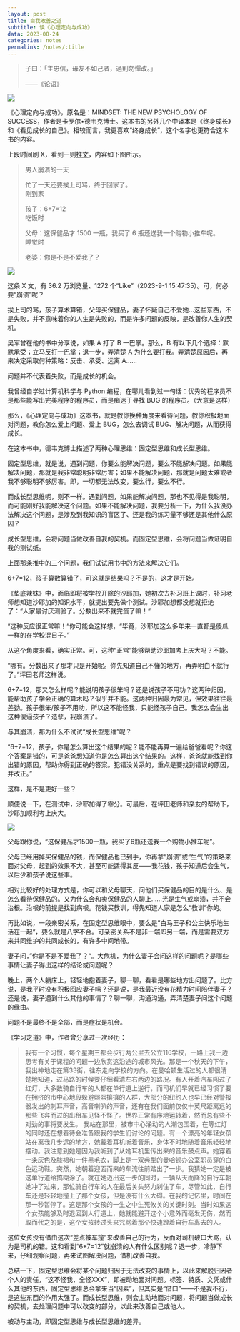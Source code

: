 ```yaml
---
layout: post
title: 自我改善之道
subtitle: 读《心理定向与成功》
data: 2023-08-24
categories: notes
permalink: /notes/:title
---
```


> 子曰：「主忠信，毋友不如己者，過則勿憚改。」
> 
> ——《论语》

![](https://user-images.githubusercontent.com/115197878/264959901-a486802a-3074-493c-9613-fce341373736.png)

《心理定向与成功》，原名是：MINDSET: THE NEW PSYCHOLOGY OF SUCCESS，作者是卡罗尔•德韦克博士。这本书的另外几个中译本是《终身成长》和《看见成长的自己》。相较而言，我更喜欢“终身成长”，这个名字也更符合这本书的内容。

上段时间刷 X，看到一则[推文](https://twitter.com/abskoop/status/1693568480292032897/photo/1)，内容如下图所示。

> 男人崩溃的一天
> 
> 忙了一天还要挨上司骂，终于回家了。
> <br>
> 刚到家
> 
> 孩子：6+7=12
> <br>
> 吃饭时
> 
> 父母：这保健品才 1500 一瓶，我买了 6 瓶还送我一个购物小推车呢。
> <br>
> 睡觉时
> 
> 老婆：你是不是不爱我了？

![](https://user-images.githubusercontent.com/115197878/264959948-4979ed24-fbe7-473a-9566-2a451269318a.png)

这条 X 文，有 36.2 万浏览量、1272 个“Like”（2023-9-1 15:47:35）。可，何必要“崩溃”呢？

挨上司的骂，孩子算术算错，父母买保健品，妻子怀疑自己不爱她…这些东西，不是失败，并不意味着你的人生是失败的，而是许多问题的反映，是改善你人生的契机。

吴军曾在他的书中分享说，如果 A 打了 B 一巴掌。那么，B 有以下几个选择：默默承受；立马反打一巴掌；退一步，弄清楚 A 为什么要打我。弄清楚原因后，再来决定采取何种策略：反击、承受、远离 A……

问题并不代表着失败，而是成长的机会。

我曾经自学过计算机科学与 Python 编程，在哪儿看到过一句话：优秀的程序员不是那些能写出完美程序的程序员，而是痴迷于寻找 BUG 的程序员。（大意是这样）

那么，《心理定向与成功》这本书，就是教你换种角度来看待问题，教你积极地面对问题，教你怎么爱上问题、爱上 BUG，怎么去调试 BUG、解决问题，从而获得成长。

在这本书中，德韦克博士描述了两种心理思维：固定型思维和成长型思维。

固定型思维，就是说，遇到问题，你要么能解决问题，要么不能解决问题。如果能解决问题，那就是我非常聪明非常厉害；如果不能解决问题，那就是问题太难或者我不够聪明不够厉害。即，一切都无法改变，要么行，要么不行。

而成长型思维呢，则不一样。遇到问题，如果能解决问题，那也不见得是我聪明，而可能刚好我能解决这个问题。如果不能解决问题，我要分析一下，为什么我没办法解决这个问题，是涉及到我知识的盲区了、还是我的练习量不够还是其他什么原因？

成长型思维，会将问题当做改善自我的契机。而固定型思维，会将问题当做证明自我的测试纸。

上面那条推中的三个问题，我们试试用书中的方法来解决它们。

6+7=12，孩子算数算错了，可这就是结果吗？不是的，这才是开始。

《垫底辣妹》中，面临即将被学校开除的沙耶加，她初次去补习班上课时，补习老师想知道沙耶加的知识水平，就提出要先做个测试。沙耶加想都没想就拒绝了：“人家最讨厌测验了。分数出来不就完蛋了嘛！“

“这种反应很正常嘛！“你可能会这样想，“毕竟，沙耶加这么多年来一直都是傻瓜一样的在学校混日子。”

从这个角度来看，确实正常。可，这种“正常”能够帮助沙耶加考上庆大吗？不能。

“哪有。分数出来了那才只是开始呢。你先知道自己不懂的地方，再弄明白不就行了。”坪田老师这样说。

6+7=12，那又怎么样呢？能说明孩子很笨吗？还是说孩子不用功？这两种归因，能帮助孩子学会正确的算术吗？似乎并不能。这两种归因最为常见，但效果往往最差劲。孩子很笨/孩子不用功，所以这不能怪我，只能怪孩子自己。我怎么会生出这种傻逼孩子？造孽，我崩溃了。

与其崩溃，那为什么不试试“成长型思维”呢？

“6+7=12，孩子，你是怎么算出这个结果的呢？能不能再算一遍给爸爸看呢？你这个答案是错的，可是爸爸想知道你是怎么算出这个结果的。这样，爸爸就能找到你出错的原因，帮助你得到正确的答案。犯错没关系的，重点是要找到错误的原因，并改正。”

这样，是不是更好一些？

顺便说一下，在测试中，沙耶加得了零分。可最后，在坪田老师和亲友的帮助下，沙耶加顺利考上庆大。

![](https://user-images.githubusercontent.com/115197878/264960005-e5fd4044-a463-449f-bd7c-8bacad5a81ab.jpg)

父母跟你说，“这保健品才1500一瓶，我买了6瓶还送我一个购物小推车呢”。

父母已经用掉买保健品的钱，而保健品也已到手，你再拿“崩溃”或“生气”的策略来面对父母，起到的效果不大，甚至可能适得其反——我花钱，孩子知道后会生气，以后少和孩子说这些事。

相对比较好的处理方式是，你可以和父母聊天，问他们买保健品的目的是什么、是怎么看待保健品的。又为什么会和卖保健品的人聊上……光是生气或崩溃，并不会治根。治根的前提是找到病根。花钱买教训，得先知道人家是怎么“教训”你的。

再比如说，一段亲密关系，在固定型思维眼中，要么是”白马王子和公主快乐地生活在一起“，要么就是八字不合。可亲密关系不是非一端即另一端，而是需要双方来共同维护的共同成长的，有许多中间地带。

妻子问，”你是不是不爱我了？“。大危机，为什么妻子会问这样的问题呢？是哪些事情让妻子得出这样的结论或问题呢？

晚上，两个人躺床上，轻轻地抱着妻子，聊一聊，看看是哪些地方出问题了。比方说，是我平时没有积极回应妻子吗？还是说，是我最近没有花精力时间陪伴妻子？还是说，妻子遇到什么其他的事情了？聊一聊，沟通沟通，弄清楚妻子问这个问题的缘由。

问题不是最终不是全部，而是症状是机会。

《学习之道》中，作者曾分享过一次经历：

> 我有一个习惯，每个星期三都会步行两公里去公立116学校，一路上我一边思考有关于课程的问题一边欣赏这沿途的城市风光。那是一个秋天的下午，我出神地走在第33街，往东走向学校的方向。在曼哈顿生活过的人都很清楚地知道，过马路的时候要仔细看清左右两边的路况。有人开着汽车闯过了红灯，大多数骑自行车的人都在单行道上逆行，而司机们早就已经习惯了要在拥挤的市中心地段躲避熙熙攘攘的人群，大部分的纽约人也早已经对警报器发出的刺耳声音，高音喇叭的声音，还有在我们面前仅仅十英尺距离远的那些飞奔而过的出租车见怪不怪了。世界正常有序地运转着，然而总有些不对劲的事将要发生。
> 我站在那里，被市中心涌动的人潮包围着，在等红灯的同时还在想着待会准备跟我的学生们讨论的问题。有一个漂亮的年轻女孩站在离我几步远的地方，她戴着耳机听着音乐，身体不时地随着音乐轻轻地摆动。我注意到她是因为我听到了从她耳机里传出来的音乐鼓点声。她穿着一条灰色及膝裙和一件黑毛衣，脚上是一双典型的曼哈顿办公室职员穿的白色运动鞋。突然，她朝着迎面而来的车流往前踏出了一步。我猜她一定是被这单行道给搞糊涂了。就在她迈出这一步的同时，一辆从天而降的自行车朝她冲了过来，那位骑自行车的人在最后关头努力刹住了车，尽管如此，自行车还是轻轻地撞上了那个女孩，但是没有什么大碍。在我的记忆里，时间在那一秒暂停了。这是那个女孩的一生之中生死攸关的关键时刻。当时如果这个女孩能够及时退回到人行道上，她就能避开这个小意外而毫发无伤，然而取而代之的是，这个女孩转过头来咒骂着那个快速蹬着自行车离去的人。

这位女孩没有借由这次“差点被车撞”来改善自己的行为，反而对司机破口大骂，认为是司机的错。这和看到“6+7=12”就崩溃的人有什么区别呢？退一步，冷静下来，仔细观察问题，再来试图解决问题，借机改善自我。

总结一下，固定型思维会将某个问题归因于无法改变的事情上，以此来解脱归因者个人的责任，“这不怪我，全怪XXX”，即被动地面对问题。标签、特质、文凭或什么其他的东西，固定型思维总会拿来当“因素”，但其实是“借口”——不是我不行，是这些东西的作用太强了。而成长型思维，则会主动地面对问题，将问题当做成长的契机，去处理问题中可以改变的部分，以此来改善自己或他人。

被动与主动，即固定型思维与成长型思维的差异。
